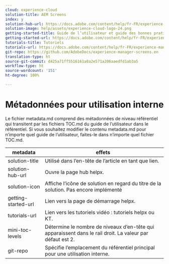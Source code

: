 ```yaml
---
cloud: experience-cloud
solution-title: AEM Screens
index: y
solution-hub-url: https://docs.adobe.com/content/help/fr-FR/experience-manager-screens/user-guide/aem-screens-introduction.html
solution-image: help/assets/experience-cloud-logo-24.png
getting-started-title: Guide de l’utilisateur et guide des bonnes pratiques pour AEM Screens
getting-started-url: https://docs.adobe.com/content/help/fr-FR/experience-manager-screens/user-guide/aem-screens-introduction.html
tutorials-title: Tutoriels
tutorials-url: https://docs.adobe.com/content/help/fr-FR/experience-manager-screens/using/about-guide.html
git-repo: https://github.com/AdobeDocs/experience-manager-screens.en
translation-type: ht
source-git-commit: d425a71ff5516161a8a2e571a206aaedfd1ab3a5
workflow-type: ht
source-wordcount: '151'
ht-degree: 100%

---
```



# Métadonnées pour utilisation interne

Le fichier metadata.md comprend des métadonnées de niveau référentiel qui transitent par les fichiers TOC.md du guide de l’utilisateur dans le référentiel. Si vous souhaitez modifier le contenu metadata.md pour n’importe quel guide de l’utilisateur, faites-le dans n’importe quel fichier TOC.md.

| metadata | effets |
|--- |--- |
| solution-title | Utilisé dans l’en-tête de l’article en tant que lien. |
| solution-hub-url | Ouvre la page hub helpx. |
| solution-icon | Affiche l’icône de solution en regard du titre de la solution. Pas encore implémenté |
| getting-started-url | Lien vers la page de démarrage helpx. |
| tutorials-url | Lien vers les tutoriels vidéo : tutoriels helpx ou KT. |
| mini-toc-levels | Détermine le nombre de niveaux d’en-tête qui apparaissent dans le rail droit. La valeur par défaut est 2. |
| git-repo | Spécifie l’emplacement du référentiel principal pour une utilisation interne. |
